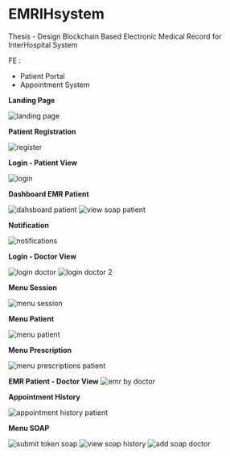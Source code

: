 # EMRIHsystem

Thesis - Design Blockchain Based Electronic Medical Record for InterHospital System

FE :
- Patient Portal
- Appointment System

**Landing Page**

![landing page](https://github.com/user-attachments/assets/33c3900c-42d2-4ada-9dde-e292a8cbb25f)

**Patient Registration**

![register](https://github.com/user-attachments/assets/2fbd1934-b1e2-43d4-9dea-e1c26602c65e)

**Login - Patient View**

![login](https://github.com/user-attachments/assets/90eefab4-184d-4685-aea5-8734577cca0b)

**Dashboard EMR Patient**

![dahsboard patient](https://github.com/user-attachments/assets/3f366ae9-02a4-405b-b8fd-b98deff8c1a1)
![view soap patient](https://github.com/user-attachments/assets/b768f39b-3c7c-497a-bdee-0c6effced1ca)

**Notification**

![notifications](https://github.com/user-attachments/assets/9982aa00-09d7-4477-adde-5d9e2266ab13)

**Login - Doctor View**

![login doctor](https://github.com/user-attachments/assets/bb2bd9f7-5190-47f0-848d-67d56aba05ac)
![login doctor 2](https://github.com/user-attachments/assets/ffcfb90b-d0b9-44bd-9aed-fc9e63c015c0)


**Menu Session**

![menu session ](https://github.com/user-attachments/assets/ba093fbd-f601-4de5-a431-6be38845f077)


**Menu Patient**

![menu patient](https://github.com/user-attachments/assets/b510b866-788e-49b5-ab52-289e1da10edf)

**Menu Prescription**

![menu prescriptions patient](https://github.com/user-attachments/assets/a9321816-4192-4ca1-9c60-a51eaedfac74)

**EMR Patient - Doctor View**
![emr by doctor](https://github.com/user-attachments/assets/80945257-0b4a-4e05-9a09-2d47debfdb8d)

**Appointment History**

![appointment history patient](https://github.com/user-attachments/assets/f700dbfc-9890-40ae-9d9d-800db836f627)

**Menu SOAP**

![submit token soap](https://github.com/user-attachments/assets/cae62af7-78d0-423b-9b18-730bbf870b37)
![view soap history](https://github.com/user-attachments/assets/65c16102-996a-4d4f-9167-6e3ffe924d72)
![add soap doctor](https://github.com/user-attachments/assets/bf0da6cd-722c-4dfc-a975-4bad12d3d002)
